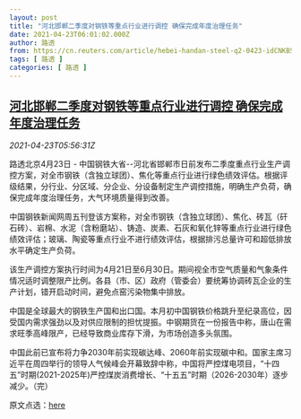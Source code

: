```yaml
---
layout: post
title: "河北邯郸二季度对钢铁等重点行业进行调控 确保完成年度治理任务"
date: 2021-04-23T06:01:02.000Z
author: 路透
from: https://cn.reuters.com/article/hebei-handan-steel-q2-0423-idCNKBS2CA0H2
tags: [ 路透 ]
categories: [ 路透 ]
---
```

<!--1619157662000-->
[河北邯郸二季度对钢铁等重点行业进行调控 确保完成年度治理任务](https://cn.reuters.com/article/hebei-handan-steel-q2-0423-idCNKBS2CA0H2)
------

<div>
<div><i>2021-04-23T05:56:31Z</i></div><p>路透北京4月23日 - 中国钢铁大省--河北省邯郸市日前发布二季度重点行业生产调控方案，对全市钢铁（含独立球团）、焦化等重点行业进行绿色绩效评估。根据评级结果，分行业、分区域、分企业、分设备制定生产调控措施，明确生产负荷，确保完成年度治理任务，大气环境质量得到改善。</p><p>中国钢铁新闻网周五刊登该方案称，对全市钢铁（含独立球团）、焦化、砖瓦（矸石砖）、岩棉、水泥（含粉磨站）、铸造、炭素、石灰和氧化锌等重点行业进行绿色绩效评估；玻璃、陶瓷等重点行业不进行绩效评估，根据排污总量许可和超低排放水平确定生产负荷。</p><p>该生产调控方案执行时间为4月21日至6月30日。期间视全市空气质量和气象条件情况适时调整限产比例。各县（市、区）政府（管委会）要统筹协调砖瓦企业的生产计划，错开启动时间，避免点窑污染物集中排放。</p><p>中国是全球最大的钢铁生产国和出口国。本月初中国钢铁价格跳升至纪录高位，因受国内需求强劲以及对供应限制的担忧提振。中钢期货在一份报告中称，唐山在需求旺季高峰限产，已经导致商业库存下滑，为市场创造多头氛围。</p><p>中国此前已宣布将力争2030年前实现碳达峰、2060年前实现碳中和。国家主席习近平在周四举行的领导人气候峰会开幕致辞中称，中国将严控煤电项目，“十四五”时期(2021-2025年)严控煤炭消费增长、“十五五”时期（2026-2030年）逐步减少。（完）</p><p>原文点选：<a href="http://www.csteelnews.com/xwzx/hydt/202104/t20210423_49500.html">here</a></p>
</div>
